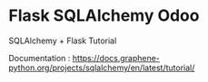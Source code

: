 # Flask SQLAlchemy Odoo

SQLAlchemy + Flask Tutorial

Documentation : https://docs.graphene-python.org/projects/sqlalchemy/en/latest/tutorial/
